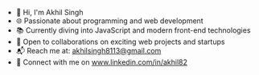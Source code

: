 - 👋 Hi, I'm Akhil Singh
- 🌐 Passionate about programming and web development
- 📚 Currently diving into JavaScript and modern front-end technologies
- 🤝 Open to collaborations on exciting web projects and startups
- 📬 Reach me at: akhilsingh8113@gmail.com
- 🔗 Connect with me on www.linkedin.com/in/akhil82

<!---
akhil8112/akhil8112 is a ✨ special ✨ repository because its `README.md` (this file) appears on your GitHub profile.
You can click the Preview link to take a look at your changes.
--->
